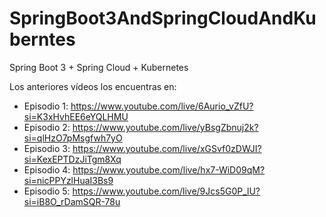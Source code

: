 # SpringBoot3AndSpringCloudAndKuberntes
Spring Boot 3 + Spring Cloud + Kubernetes

Los anteriores vídeos los encuentras en:
- Episodio 1: https://www.youtube.com/live/6Aurio_vZfU?si=K3xHvhEE6eYQLHMU
- Episodio 2: https://www.youtube.com/live/yBsgZbnuj2k?si=qlHzO7pMsgfwh7yO
- Episodio 3: https://www.youtube.com/live/xGSvf0zDWJI?si=KexEPTDzJiTgm8Xq
- Episodio 4: https://www.youtube.com/live/hx7-WiD09qM?si=nicPPYzlHuaI3Bs9
- Episodio 5: https://www.youtube.com/live/9Jcs5G0P_lU?si=iB8O_rDamSQR-78u